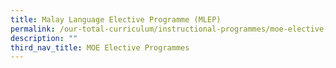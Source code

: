 ```yaml
---
title: Malay Language Elective Programme (MLEP)
permalink: /our-total-curriculum/instructional-programmes/moe-elective-programmes/mlep
description: ""
third_nav_title: MOE Elective Programmes
---
```

